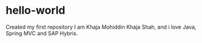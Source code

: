 # hello-world
Created my first repository 
I am Khaja Mohiddin Khaja Shah, and i love Java, Spring MVC and SAP Hybris.
